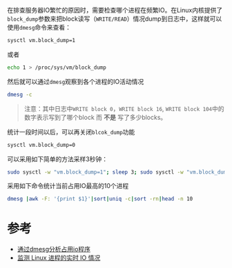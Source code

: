 在排查服务器IO繁忙的原因时，需要检查哪个进程在频繁IO。在Linux内核提供了`block_dump`参数来把block读写（`WRITE/READ`）情况dump到日志中，这样就可以使用`dmesg`命令来查看：

```bash
sysctl vm.block_dump=1
```

或者

```bash
echo 1 > /proc/sys/vm/block_dump
```

然后就可以通过`dmesg`观察到各个进程的IO活动情况

```bash
dmesg -c
```

> 注意：其中日志中`WRITE block 0`，`WRITE block 16`, `WRITE block 104`中的数字表示写到了哪个block 而 **不是** 写了多少blocks。

统计一段时间以后，可以再关闭`blcok_dump`功能

```bash
sysctl vm.block_dump=0
```

可以采用如下简单的方法采样3秒钟：

```bash
sudo sysctl -w "vm.block_dump=1"; sleep 3; sudo sysctl -w "vm.block_dump=0"
```

采用如下命令统计当前占用IO最高的10个进程

```bash
dmesg |awk -F: '{print $1}'|sort|uniq -c|sort -rn|head -n 10
```

# 参考

* [通过dmesg分析占用io程序](http://iblog.daobidao.com/linux-io-program-through-dmesg-analysis-occupancy.DaoBiDao)
* [监测 Linux 进程的实时 IO 情况](http://www.vpsee.com/2010/07/monitoring-process-io-activity-on-linux-with-block_dump/)